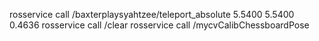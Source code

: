 

rosservice call /baxterplaysyahtzee/teleport_absolute 5.5400 5.5400 0.4636
rosservice call /clear
rosservice call /mycvCalibChessboardPose
